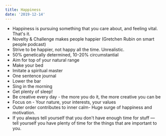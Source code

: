 ```yaml
---
title: Happiness
date: '2019-12-14'
---
```


- Happiness is pursuing something that you care about, and feeling vital. That's it.
- Novelty & Challenge makes people happier (Gretchen Rubin on smart people podcast)
- Strive to be happier, not happy all the time. Unrealistic.
- 50% genetically determined, 10-20% circumstantial
- Aim for top of your natural range
- Make your bed
- Imitate a spiritual master
- One sentence journal
- Lower the bar
- Sing in the morning
- Get plenty of sleep!
- Be creative every day - the more you do it, the more creative you can be
- Focus on - Your nature, your interests, your values
- Outer order contributes to inner calm- Huge surge of happiness and motivation.
- If you always tell yourself that you don't have enough time for stuff — tell yourself you have plenty of time for the things that are important to you.